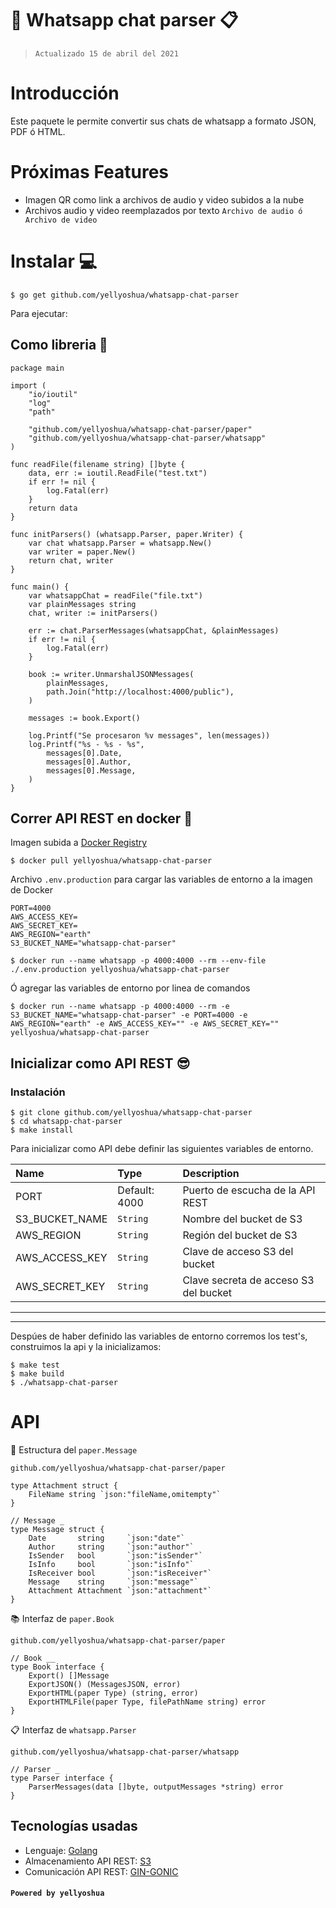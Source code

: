 # 💬 Whatsapp chat parser 📋

> `Actualizado 15 de abril del 2021`

# Introducci&oacute;n

Este paquete le permite convertir sus chats de whatsapp a formato JSON, PDF ó HTML.

# Pr&oacute;ximas Features
- Imagen QR como link a archivos de audio y video subidos a la nube
- Archivos audio y video reemplazados por texto `Archivo de audio ó Archivo de video`

# Instalar 💻

```
$ go get github.com/yellyoshua/whatsapp-chat-parser
```

Para ejecutar:

## Como libreria 📜

```golang
package main

import (
	"io/ioutil"
	"log"
	"path"

	"github.com/yellyoshua/whatsapp-chat-parser/paper"
	"github.com/yellyoshua/whatsapp-chat-parser/whatsapp"
)

func readFile(filename string) []byte {
	data, err := ioutil.ReadFile("test.txt")
	if err != nil {
		log.Fatal(err)
	}
	return data
}

func initParsers() (whatsapp.Parser, paper.Writer) {
	var chat whatsapp.Parser = whatsapp.New()
	var writer = paper.New()
	return chat, writer
}

func main() {
	var whatsappChat = readFile("file.txt")
	var plainMessages string
	chat, writer := initParsers()

	err := chat.ParserMessages(whatsappChat, &plainMessages)
	if err != nil {
		log.Fatal(err)
	}

	book := writer.UnmarshalJSONMessages(
		plainMessages,
		path.Join("http://localhost:4000/public"),
	)

	messages := book.Export()

	log.Printf("Se procesaron %v messages", len(messages))
	log.Printf("%s - %s - %s",
		messages[0].Date,
		messages[0].Author,
		messages[0].Message,
	)
}
```

## Correr API REST en docker 🐳

Imagen subida a [Docker Registry](https://hub.docker.com/r/yellyoshua/whatsapp-chat-parser)

```
$ docker pull yellyoshua/whatsapp-chat-parser
```
Archivo `.env.production` para cargar las variables de entorno a la imagen de Docker

```.env
PORT=4000
AWS_ACCESS_KEY=
AWS_SECRET_KEY=
AWS_REGION="earth"
S3_BUCKET_NAME="whatsapp-chat-parser"
```

```
$ docker run --name whatsapp -p 4000:4000 --rm --env-file ./.env.production yellyoshua/whatsapp-chat-parser
```
&Oacute; agregar las variables de entorno por linea de comandos

```
$ docker run --name whatsapp -p 4000:4000 --rm -e S3_BUCKET_NAME="whatsapp-chat-parser" -e PORT=4000 -e AWS_REGION="earth" -e AWS_ACCESS_KEY="" -e AWS_SECRET_KEY="" yellyoshua/whatsapp-chat-parser
```


## Inicializar como API REST 😎

### Instalaci&oacute;n

```
$ git clone github.com/yellyoshua/whatsapp-chat-parser
$ cd whatsapp-chat-parser
$ make install
```

Para inicializar como API debe definir las siguientes variables de entorno.

<!-- prettier-ignore-start -->
| Name | Type | Description |
| :--- | :--- | :--- |
| PORT | Default: 4000| Puerto de escucha de la API REST |
| S3_BUCKET_NAME | `String`| Nombre del bucket de S3 |
| AWS_REGION | `String`| Regi&oacute;n del bucket de S3 |
| AWS_ACCESS_KEY | `String`| Clave de acceso S3 del bucket |
| AWS_SECRET_KEY | `String`| Clave secreta de acceso S3 del bucket |
<!-- prettier-ignore-end -->

____
____


Desp&uacute;es de haber definido las variables de entorno corremos los test's, construimos la api y la inicializamos:

```
$ make test
$ make build
$ ./whatsapp-chat-parser
```

# API

💬 Estructura del `paper.Message`

`github.com/yellyoshua/whatsapp-chat-parser/paper`

```golang
type Attachment struct {
	FileName string `json:"fileName,omitempty"`
}

// Message _
type Message struct {
	Date       string     `json:"date"`
	Author     string     `json:"author"`
	IsSender   bool       `json:"isSender"`
	IsInfo     bool       `json:"isInfo"`
	IsReceiver bool       `json:"isReceiver"`
	Message    string     `json:"message"`
	Attachment Attachment `json:"attachment"`
}
```

📚 Interfaz de `paper.Book`

`github.com/yellyoshua/whatsapp-chat-parser/paper`

```golang
// Book __
type Book interface {
	Export() []Message
	ExportJSON() (MessagesJSON, error)
	ExportHTML(paper Type) (string, error)
	ExportHTMLFile(paper Type, filePathName string) error
}
```

📋 Interfaz de `whatsapp.Parser`

`github.com/yellyoshua/whatsapp-chat-parser/whatsapp`

```golang
// Parser _
type Parser interface {
	ParserMessages(data []byte, outputMessages *string) error
}
```

## Tecnolog&iacute;as usadas

- Lenguaje: [Golang](https://golang.org/)
- Almacenamiento API REST: [S3](https://aws.amazon.com/s3/)
- Comunicaci&oacute;n API REST: [GIN-GONIC](github.com/gin-gonic/gin)


#### `Powered by yellyoshua `